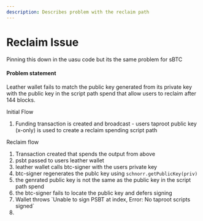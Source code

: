 ```yaml
---
description: Describes problem with the reclaim path
---
```


# Reclaim Issue

Pinning this down in the uasu code but its the same problem for sBTC

#### Problem statement

Leather wallet fails to match the public key generated from its private key with the public key in the script path spend that allow users to reclaim after 144 blocks.

Initial Flow

1. Funding transaction is created and broadcast - users taproot public key (x-only) is used to create a reclaim spending script path

Reclaim flow

1. Transaction created that spends the output from above
2. psbt passed to users leather wallet
3. leather wallet calls btc-signer with the users private key
4. btc-signer regenerates the publc key using `schnorr.getPublicKey(priv)`
5. the genrated public key is not the same as the public key in the script path spend
6. the btc-signer fails to locate the public key and defers signing
7. Wallet throws \`Unable to sign PSBT at index, Error: No taproot scripts signed\`
8.

